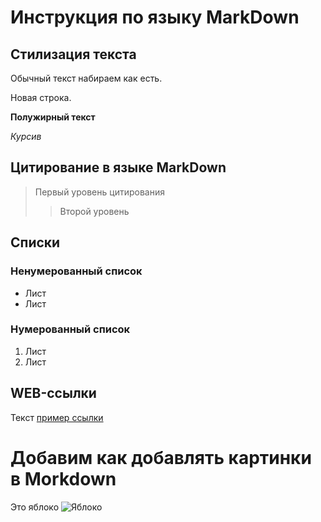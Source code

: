 # Инструкция по языку MarkDown

## Стилизация текста

Обычный текст набираем как есть.

Новая строка.

**Полужирный текст**

*Курсив*

## Цитирование в языке MarkDown
> Первый уровень цитирования
>> Второй уровень

## Списки
### Ненумерованный список
* Лист
* Лист

### Нумерованный список
1. Лист
2. Лист

## WEB-ссылки
Текст [пример ссылки](http.example.com "Всплывающая подсказка")

# Добавим как добавлять картинки в Morkdown
Это яблоко ![Яблоко](apple.jpeg)